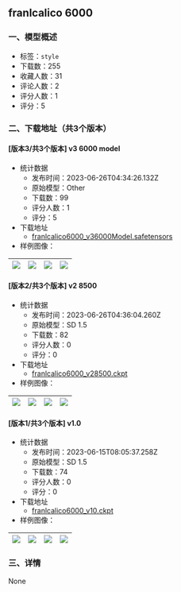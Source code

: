 ## franlcalico 6000
### 一、模型概述

- 标签：`style`
- 下载数：255
- 收藏人数：31
- 评论人数：2
- 评分人数：1
- 评分：5

### 二、下载地址（共3个版本）

#### [版本3/共3个版本] v3 6000 model

- 统计数据
  - 发布时间：2023-06-26T04:34:26.132Z
  - 原始模型：Other
  - 下载数：99
  - 评分人数：1
  - 评分：5
- 下载地址
  - [franlcalico6000_v36000Model.safetensors](https://civitai.com/api/download/models/96392)
- 样例图像：

| <img src="https://image.civitai.com/xG1nkqKTMzGDvpLrqFT7WA/ad10fa2f-c289-46f8-8fd5-499dda7660cb/width=450/1151283.jpeg" /> | <img src="https://image.civitai.com/xG1nkqKTMzGDvpLrqFT7WA/9f5bd5c5-2d8f-4585-a258-71538966e450/width=450/1151282.jpeg" /> | <img src="https://image.civitai.com/xG1nkqKTMzGDvpLrqFT7WA/978ca767-36b1-48c4-b732-a1d7aa036d62/width=450/1151281.jpeg" /> | <img src="https://image.civitai.com/xG1nkqKTMzGDvpLrqFT7WA/458c7cf7-2ba7-4b80-a4a5-86dc8c1a9f1d/width=450/1230349.jpeg" /> |
| ---- | ---- | ---- | ---- |

#### [版本2/共3个版本] v2 8500

- 统计数据
  - 发布时间：2023-06-26T04:36:04.260Z
  - 原始模型：SD 1.5
  - 下载数：82
  - 评分人数：0
  - 评分：0
- 下载地址
  - [franlcalico6000_v28500.ckpt](https://civitai.com/api/download/models/92458)
- 样例图像：

| <img src="https://image.civitai.com/xG1nkqKTMzGDvpLrqFT7WA/58fb7064-3ad8-4d63-a1ca-d759ba9be037/width=450/1292477.jpeg" /> | <img src="https://image.civitai.com/xG1nkqKTMzGDvpLrqFT7WA/d99b2d8d-7162-4ab4-bb6f-7210e181cbf2/width=450/1086331.jpeg" /> | <img src="https://image.civitai.com/xG1nkqKTMzGDvpLrqFT7WA/f3767740-3622-4434-b1ab-793bbe145fea/width=450/1086610.jpeg" /> | <img src="https://image.civitai.com/xG1nkqKTMzGDvpLrqFT7WA/15e3bd7a-7162-4b26-be6c-b590e4669c69/width=450/1086332.jpeg" /> |
| ---- | ---- | ---- | ---- |

#### [版本1/共3个版本] v1.0

- 统计数据
  - 发布时间：2023-06-15T08:05:37.258Z
  - 原始模型：SD 1.5
  - 下载数：74
  - 评分人数：0
  - 评分：0
- 下载地址
  - [franlcalico6000_v10.ckpt](https://civitai.com/api/download/models/92124)
- 样例图像：

| <img src="https://image.civitai.com/xG1nkqKTMzGDvpLrqFT7WA/efaf0a88-6761-45f7-afdd-a679e2a7f27f/width=450/1080212.jpeg" /> | <img src="https://image.civitai.com/xG1nkqKTMzGDvpLrqFT7WA/15b2d71d-0bd3-4888-bd0f-ae293fe83f84/width=450/1080416.jpeg" /> | <img src="https://image.civitai.com/xG1nkqKTMzGDvpLrqFT7WA/7811423f-b486-473b-a78a-d2fbc9dc38f6/width=450/1080191.jpeg" /> | <img src="https://image.civitai.com/xG1nkqKTMzGDvpLrqFT7WA/4b1ffceb-c2bc-40b1-b846-b383e7c16e38/width=450/1080395.jpeg" /> |
| ---- | ---- | ---- | ---- |


### 三、详情
None